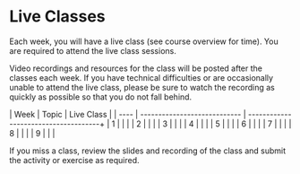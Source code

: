 # Live Classes

Each week, you will have a live class (see course overview for time).
You are required to attend the live class sessions.  

Video recordings and resources for the class will be posted after the classes each week.
If you have technical difficulties or are occasionally unable
to attend the live class, please be sure to watch the recording as quickly as possible
so that you do not fall behind.  

| Week | Topic                        | Live Class                           |
| ---- | ---------------------------- | -------------------------------------+
| 1    |                              |                                      |
| 2    |                              |                                      |
| 3    |                              |                                      |
| 4    |                              |                                      |
| 5    |                              |                                      |
| 6    |                              |                                      |
| 7    |                              |                                      |
| 8    |                              |                                      |
| 9    |                              |                                      |

<!-- 
[w1-s1-code]: https://replit.com/@section1-wed/Class1-APIs-Class-Solution#main.py
[w1-s1-video]: https://youtu.be/fkEGTRGEgBI
[w2-s1-code]: https://replit.com/@section1-wed/class2-classes-objects-solution#main.py
[w2-s1-video]: https://youtu.be/9dzQnEWe4tQ
[w3-s1-code]: https://replit.com/@section1-wed/class3-tabletennis-solution#main.py
[w3-s1-video]: https://youtu.be/Du-d9e3SKvg
[w4-s1-code]: https://replit.com/@section1-wed/class4-inheritance-solution#volleyball.py
[w4-s1-video]: https://youtu.be/sBZILWWMX94
[w5-s1-code]: https://replit.com/@section1-wed/class5-classmembers-solution
[w5-s1-video]: https://youtu.be/QB6jcSLUAFY
[w6-s1-code]: https://replit.com/@section1-wed/class6-polymorphism-solution
[w6-s1-video]: https://youtu.be/MxosSjkNr90
[w7-s1-code]: https://replit.com/@section1-wed/class7-poly-abstraction-solution
[w7-s1-video]: https://youtu.be/2LZ6clQvhdQ
[w7-s1-code]: https://replit.com/@section1-wed/class7-poly-abstraction-solution
[w8-s1-code]: https://github.com/mhassanist/numeric-processor-buggy-version.git
[w8-s1-video]: https://youtu.be/nrgMP59t5vE
[w9-s1-code]: https://replit.com/@section1-wed/class9-testing-solution
[w9-s1-video]: https://youtu.be/v4VIVKjWLBM
-->

If you miss a class, review the slides and recording of the class and submit the activity or exercise as required.